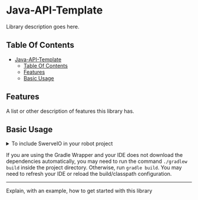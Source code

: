 # Java-API-Template
Library description goes here.

## Table Of Contents
- [Java-API-Template](#java-api-template)
    - [Table Of Contents](#table-of-contents)
    - [Features](#features)
    - [Basic Usage](#basic-usage)

## Features
A list or other description of features this library has.

## Basic Usage

<details> <summary> To include SwerveIO in your robot project </summary>
Add this to your `settings.gradle`:

```groovy
sourceControl {
    gitRepository("https://github.com/Team6090/Java-API-Template") {
        producesModule("net.bancino.robotics:Java-API-Template")
    }
}
```

Then, add the dependency in `build.gradle`:

```groovy
dependencies {
  api 'net.bancino.robotics:Java-API-Template:1.0.0'
}
```
</details>

If you are using the Gradle Wrapper and your IDE does not download the dependencies automatically, you may need to run the command `./gradlew build` inside the project directory. Otherwise, run `gradle build`. You may need to refresh your IDE or reload the build/classpath configuration.

---


Explain, with an example, how to get started with this library
